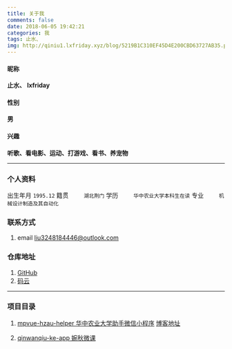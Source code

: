 ```yaml
---
title: 关于我
comments: false
date: 2018-06-05 19:42:21
categories: 我
tags: 止水、
img: http://qiniu1.lxfriday.xyz/blog/5219B1C310EF45D4E200CBD63727AB35.png
---
```


#### 昵称

__止水、__   __lxfriday__

#### 性别

__男__

#### 兴趣

__听歌、看电影、运动、打游戏、看书、养宠物__

---

### 个人资料

出生年月  `1995.12`
籍贯 &nbsp;&nbsp;&nbsp;&nbsp;&nbsp;&nbsp;&nbsp;&nbsp;`湖北荆门`
学历 &nbsp;&nbsp;&nbsp;&nbsp;&nbsp;&nbsp;&nbsp;&nbsp;`华中农业大学本科生在读`
专业 &nbsp;&nbsp;&nbsp;&nbsp;&nbsp;&nbsp;&nbsp;&nbsp;`机械设计制造及其自动化`

### 联系方式

1. email [liu3248184446@outlook.com](liu3248184446@outlook.com)

### 仓库地址

1. [GitHub](http://github.com/lxfriday)
1. [码云](http://github.com/lxfriday)

---

### 项目目录

1. [mpvue-hzau-helper 华中农业大学助手微信小程序](https://github.com/lxfriday/mpvue-hzau-helper)  [博客地址](http://test.com:4000/2018/06/05/%E5%8D%8E%E4%B8%AD%E5%86%9C%E4%B8%9A%E5%A4%A7%E5%AD%A6%E5%8A%A9%E6%89%8B%E7%9B%B8%E5%85%B3/)

1. [qinwanqiu-ke-app 婉秋微课](https://gitee.com/lxfriday/qinwanqiu-ke-app)
